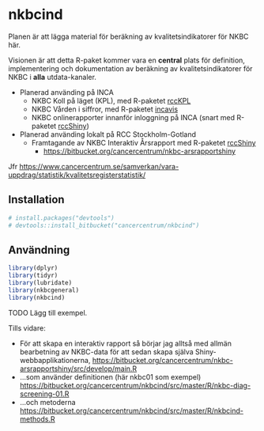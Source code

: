 
<!-- README.md är genererad från README.Rmd. Vänligen redigera den filen. -->

# nkbcind

Planen är att lägga material för beräkning av kvalitetsindikatorer för
NKBC här.

Visionen är att detta R-paket kommer vara en **central** plats för
definition, implementering och dokumentation av beräkning av
kvalitetsindikatorer för NKBC i **alla** utdata-kanaler.

  - Planerad använding på INCA
      - NKBC Koll på läget (KPL), med R-paketet
        [rccKPL](https://bitbucket.org/cancercentrum/rcckpl)
      - NKBC Vården i siffror, med R-paketet
        [incavis](https://bitbucket.org/cancercentrum/incavis)
      - NKBC onlinerapporter innanför inloggning på INCA (snart med
        R-paketet
        [rccShiny](https://bitbucket.org/cancercentrum/rccshiny))
  - Planerad använding lokalt på RCC Stockholm-Gotland
      - Framtagande av NKBC Interaktiv Årsrapport med R-paketet
        [rccShiny](https://bitbucket.org/cancercentrum/rccshiny)
          - <https://bitbucket.org/cancercentrum/nkbc-arsrapportshiny>

Jfr
<https://www.cancercentrum.se/samverkan/vara-uppdrag/statistik/kvalitetsregisterstatistik/>

## Installation

``` r
# install.packages("devtools")
# devtools::install_bitbucket("cancercentrum/nkbcind")
```

## Användning

``` r
library(dplyr)
library(tidyr)
library(lubridate)
library(nkbcgeneral)
library(nkbcind)
```

TODO Lägg till exempel.

Tills vidare:

  - För att skapa en interaktiv rapport så börjar jag alltså med allmän
    bearbetning av NKBC-data för att sedan skapa själva
    Shiny-webbapplikationerna,
    <https://bitbucket.org/cancercentrum/nkbc-arsrapportshiny/src/develop/main.R>
  - …som använder definitionen (här nkbc01 som exempel)
    <https://bitbucket.org/cancercentrum/nkbcind/src/master/R/nkbc-diag-screening-01.R>
  - …och metoderna  
    <https://bitbucket.org/cancercentrum/nkbcind/src/master/R/nkbcind-methods.R>
